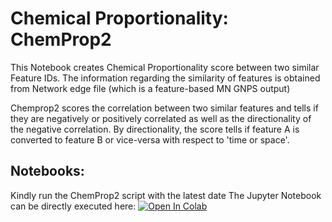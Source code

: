# Chemical Proportionality: ChemProp2
This Notebook creates Chemical Proportionality score between two similar Feature IDs. The information regarding the similarity of features is obtained from Network edge file (which is a feature-based MN GNPS output)

Chemprop2 scores the correlation between two similar features and tells if they are negatively or positively correlated as well as the directionality of the negative correlation. By directionality, the score tells if feature A is converted to feature B or vice-versa with respect to 'time or space'.

## Notebooks:
Kindly run the ChemProp2 script with the latest date
The Jupyter Notebook can be directly executed here: [![Open In Colab](https://colab.research.google.com/assets/colab-badge.svg)](https://colab.research.google.com/github/Functional-Metabolomics-Lab/ChemProp2/blob/main)
